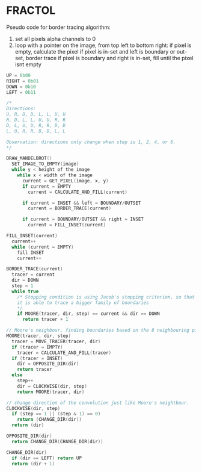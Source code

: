 # FRACTOL

Pseudo code for border tracing algorithm:

1. set all pixels alpha channels to 0
2. loop with a pointer on the image, from top left to bottom right:
  if pixel is empty, calculate the pixel
  if pixel is in-set and left is boundary or out-set, border trace
  if pixel is boundary and right is in-set, fill until the pixel isnt empty

```c
UP = 0b00
RIGHT = 0b01
DOWN = 0b10
LEFT = 0b11

/*
Directions:
U, R, D, D, L, L, U, U
R, D, L, L, U, U, R, R
D, L, U, U, R, R, D, D
L, U, R, R, D, D, L, L

Observation: directions only change when step is 1, 2, 4, or 6.
*/

DRAW_MANDELBROT()
  SET_IMAGE_TO_EMPTY(image)
  while y < height of the image
    while x < width of the image
      current = GET_PIXEL(image, x, y)
      if current = EMPTY
        current = CALCULATE_AND_FILL(current)

      if current = INSET && left = BOUNDARY/OUTSET
        current = BORDER_TRACE(current)

      if current = BOUNDARY/OUTSET && right = INSET
        current = FILL_INSET(current)

FILL_INSET(current)
  current++
  while (current = EMPTY)
    fill INSET
    current++

BORDER_TRACE(current)
  tracer = current
  dir = DOWN
  step = 1
  while true
    /* Stopping condition is using Jacob's stopping criterion, so that
    it is able to trace a bigger family of boundaries
    */
    if MOORE(tracer, dir, step) == current && dir == DOWN
      return tracer + 1

// Moore's neighbour, finding boundaries based on the 8 neighbouring pixels
MOORE(tracer, dir, step)
  tracer = MOVE_TRACER(tracer, dir)
  if (tracer = EMPTY)
    tracer = CALCULATE_AND_FILL(tracer)
  if (tracer = INSET)
    dir = OPPOSITE_DIR(dir)
    return tracer
  else
    step++
    dir = CLOCKWISE(dir, step)
    return MOORE(tracer, dir)

// change direction of the convolution just like Moore's neightbour.
CLOCKWISE(dir, step)
  if (step == 1 || (step & 1) == 0)
    return (CHANGE_DIR(dir))
  return (dir)

OPPOSITE_DIR(dir)
  return CHANGE_DIR(CHANGE_DIR(dir))

CHANGE_DIR(dir)
  if (dir == LEFT) return UP
  return (dir + 1)
```
